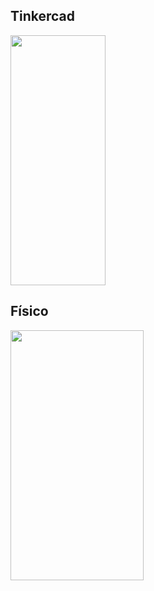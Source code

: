 ## Tinkercad 
<img width="55%" height="400px" src="https://github.com/user-attachments/assets/dc1d00c2-485e-4274-b47c-41b9ee0fe7e5">

## Físico 
<img width="65%" height="400px" src="https://github.com/user-attachments/assets/a418cba4-1ddf-4fd8-bfee-6c9d73e4ed93">
